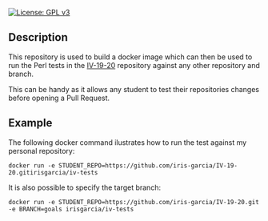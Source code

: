 [![License: GPL v3](https://img.shields.io/badge/License-GPLv3-blue.svg)](https://www.gnu.org/licenses/gpl-3.0)

## Description
This repository is used to build a docker image which can then be used
to run the Perl tests in the [IV-19-20](https://github.com/JJ/IV-19-20) repository against any other
repository and branch.

This can be handy as it allows any student to test their repositories
changes before opening a Pull Request.

## Example
The following docker command ilustrates how to run the test against my personal repository:

``` shell
docker run -e STUDENT_REPO=https://github.com/iris-garcia/IV-19-20.gitirisgarcia/iv-tests
```

It is also possible to specify the target branch:

``` shell
docker run -e STUDENT_REPO=https://github.com/iris-garcia/IV-19-20.git -e BRANCH=goals irisgarcia/iv-tests
```
